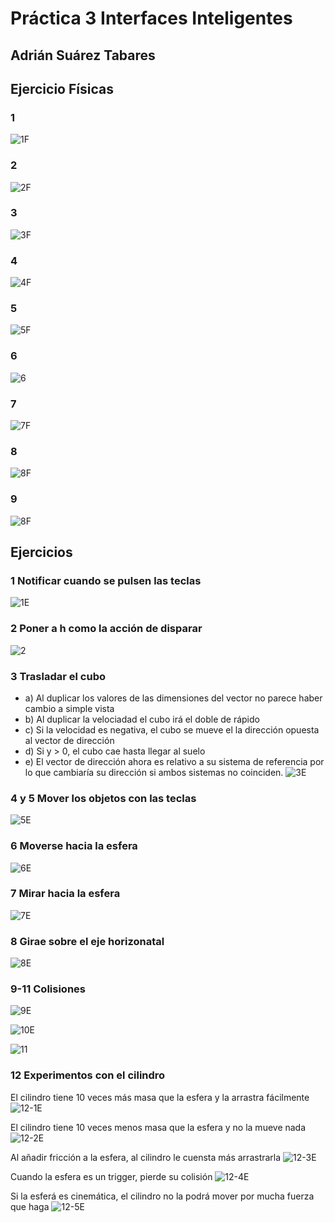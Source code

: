 # Práctica 3 Interfaces Inteligentes
## Adrián Suárez Tabares

## Ejercicio Físicas

### 1
![1F](./images/1F.gif)

### 2
![2F](./images/2F.gif)

### 3
![3F](./images/3F.gif)

### 4
![4F](./images/4F.gif)

### 5
![5F](./images/5F.gif)

### 6
![6](./images/6.gif)

### 7
![7F](./images/7F.gif)

### 8
![8F](./images/8F.gif)

### 9
![8F](./images/8F.gif)



## Ejercicios
### 1 Notificar cuando se pulsen las teclas
![1E](./images/1E.gif)

### 2 Poner a h como la acción de disparar

![2](./images/2.png)

### 3 Trasladar el cubo
- a) Al duplicar los valores de las dimensiones del vector no parece haber cambio a simple vista  
- b) Al duplicar la velociadad el cubo irá el doble de rápido
- c) Si la velocidad es negativa, el cubo se mueve el la dirección opuesta al vector de dirección
- d) Si y > 0, el cubo cae hasta llegar al suelo 
- e) El vector de dirección ahora es relativo a su sistema de referencia por lo que cambiaría su dirección si ambos sistemas no coinciden.
![3E](./images/3E.gif)
### 4 y 5 Mover los objetos con las teclas
![5E](./images/5E.gif)

### 6 Moverse hacia la esfera
![6E](./images/6E.gif)

### 7 Mirar hacia la esfera
![7E](./images/7E.gif)


### 8 Girae sobre el eje horizonatal
![8E](./images/8E.gif)

### 9-11 Colisiones
![9E](./images/9E.gif)

![10E](./images/10E.gif)

![11](./images/11.gif)

### 12 Experimentos con el cilindro
El cilindro tiene 10 veces más masa que la esfera y la arrastra fácilmente
![12-1E](./images/12-1E.gif)

El cilindro tiene 10 veces menos masa que la esfera y no la mueve nada
![12-2E](./images/12-2E.gif)

Al añadir fricción a la esfera, al cilindro le cuensta más arrastrarla
![12-3E](./images/12-3E.gif)

Cuando la esfera es un trigger, pierde su colisión
![12-4E](./images/12-4E.gif)

Si la esferá es cinemática, el cilindro no la podrá mover por mucha fuerza que haga
![12-5E](./images/12-5E.gif)

